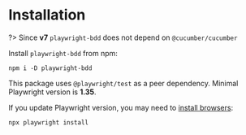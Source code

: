 # Installation

?> Since **v7** `playwright-bdd` does not depend on `@cucumber/cucumber`

Install `playwright-bdd` from npm:

```
npm i -D playwright-bdd
```

This package uses `@playwright/test` as a peer dependency. Minimal Playwright version is **1.35**.

If you update Playwright version, you may need to [install browsers](https://playwright.dev/docs/browsers):

```
npx playwright install
```
